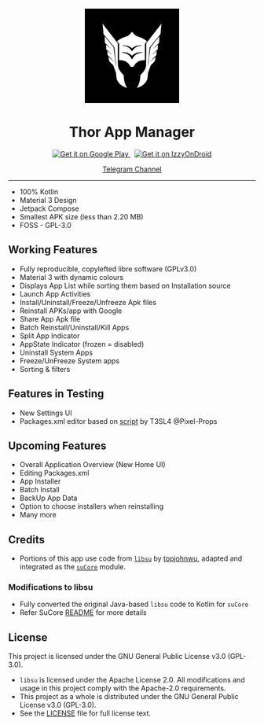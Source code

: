 
<p align="center">
  <img src="app/src/main/thor_drawn-playstore.png" alt="Thor Logo" height="192dp">
</p>

<h1 align="center">Thor App Manager</h1>

<p align="center">
  <a href="https://play.google.com/store/apps/details?id=com.valhalla.thor" target="_blank">
    <img src="https://play.google.com/intl/en_us/badges/static/images/badges/en_badge_web_generic.png" alt="Get it on Google Play" height="60">
  </a>
  &nbsp;
  <a href="https://apt.izzysoft.de/fdroid/index/apk/com.valhalla.thor" target="_blank">
    <img src="https://gitlab.com/IzzyOnDroid/repo/-/raw/master/assets/IzzyOnDroid.png" alt="Get it on IzzyOnDroid" height="60">
  </a>
</p>

<p align="center">
  <a href="https://t.me/thorAppDev">Telegram Channel</a>
</p>


---

* 100% Kotlin 
* Material 3 Design 
* Jetpack Compose
* Smallest APK size (less than 2.20 MB)
* FOSS - GPL-3.0

## Working Features
- Fully reproducible, copylefted libre software (GPLv3.0)
- Material 3 with dynamic colours
- Displays App List while sorting them based on Installation source
- Launch App Activities
- Install/Uninstall/Freeze/Unfreeze Apk files
- Reinstall APKs/app with Google
- Share App Apk file
- Batch Reinstall/Uninstall/Kill Apps
- Split App Indicator
- AppState Indicator (frozen = disabled)
- Uninstall System Apps
- Freeze/UnFreeze System apps
- Sorting & filters

## Features in Testing 
- New Settings UI
- Packages.xml editor based on [script]([url](https://github.com/Pixel-Props/BetterKnownInstalled?tab=readme-ov-file)) by T3SL4 @Pixel-Props

## Upcoming Features
- Overall Application Overview (New Home UI)
- Editing Packages.xml 
- App Installer
- Batch Install
- BackUp App Data
- Option to choose installers when reinstalling
- Many more

## Credits
- Portions of this app use code from [`libsu`](https://github.com/topjohnwu/libsu) by [topjohnwu](https://github.com/topjohnwu/), adapted and integrated as the [`suCore`](https://github.com/trinadhthatakula/Thor/tree/master/suCore) module.

### Modifications to libsu
- Fully converted the original Java-based `libsu` code to Kotlin for `suCore`
- Refer SuCore [README](https://github.com/trinadhthatakula/Thor/blob/master/suCore/README.md) for more details

## License
This project is licensed under the GNU General Public License v3.0 (GPL-3.0).

- `libsu` is licensed under the Apache License 2.0. All modifications and usage in this project comply with the Apache-2.0 requirements.
- This project as a whole is distributed under the GNU General Public License v3.0 (GPL-3.0).
- See the [LICENSE](LICENSE) file for full license text.